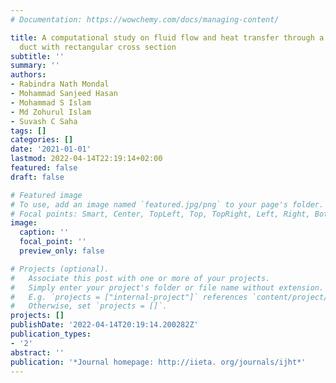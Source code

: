 ```yaml
---
# Documentation: https://wowchemy.com/docs/managing-content/

title: A computational study on fluid flow and heat transfer through a rotating curved
  duct with rectangular cross section
subtitle: ''
summary: ''
authors:
- Rabindra Nath Mondal
- Mohammad Sanjeed Hasan
- Mohammad S Islam
- Md Zohurul Islam
- Suvash C Saha
tags: []
categories: []
date: '2021-01-01'
lastmod: 2022-04-14T22:19:14+02:00
featured: false
draft: false

# Featured image
# To use, add an image named `featured.jpg/png` to your page's folder.
# Focal points: Smart, Center, TopLeft, Top, TopRight, Left, Right, BottomLeft, Bottom, BottomRight.
image:
  caption: ''
  focal_point: ''
  preview_only: false

# Projects (optional).
#   Associate this post with one or more of your projects.
#   Simply enter your project's folder or file name without extension.
#   E.g. `projects = ["internal-project"]` references `content/project/deep-learning/index.md`.
#   Otherwise, set `projects = []`.
projects: []
publishDate: '2022-04-14T20:19:14.200282Z'
publication_types:
- '2'
abstract: ''
publication: '*Journal homepage: http://iieta. org/journals/ijht*'
---
```

